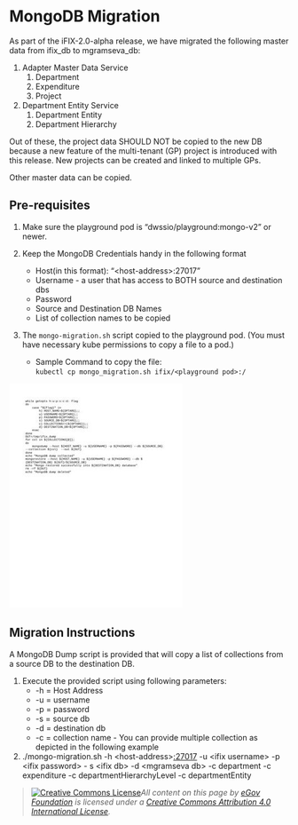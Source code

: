 # MongoDB Migration

As part of the iFIX-2.0-alpha release, we have migrated the following master data from ifix\_db to mgramseva\_db:

1. Adapter Master Data Service
   1. Department
   2. Expenditure
   3. Project
2. Department Entity Service
   1. Department Entity
   2. Department Hierarchy

Out of these, the project data SHOULD NOT be copied to the new DB because a new feature of the multi-tenant (GP) project is introduced with this release. New projects can be created and linked to multiple GPs.

Other master data can be copied.

## Pre-requisites <a href="#pre-requisites" id="pre-requisites"></a>

1. Make sure the playground pod is “dwssio/playground:mongo-v2” or newer.
2. Keep the MongoDB Credentials handy in the following format
   * Host(in this format): “\<host-address>:27017”
   * Username - a user that has access to BOTH source and destination dbs
   * Password
   * Source and Destination DB Names
   * List of collection names to be copied
3.  The `mongo-migration.sh` script copied to the playground pod. (You must have necessary kube permissions to copy a file to a pod.)

    * Sample Command to copy the file:\
      `kubectl cp mongo_migration.sh ifix/<playground pod>:/`



<div align="left">

<img src="../../../.gitbook/assets/2 (1).jpg" alt="">

</div>

## Migration Instructions <a href="#migration-instructions" id="migration-instructions"></a>

A MongoDB Dump script is provided that will copy a list of collections from a source DB to the destination DB.

1. Execute the provided script using following parameters:
   * \-h = Host Address
   * \-u = username
   * \-p = password
   * \-s = source db
   * \-d = destination db
   * \-c = collection name - You can provide multiple collection as depicted in the following example
2. ./mongo-migration.sh -h \<host-address>[:27017](http://aws.com:27017/)  -u \<ifix username> -p \<ifix password> - s \<ifix db> -d \<mgramseva db> -c department -c expenditure -c departmentHierarchyLevel -c departmentEntity

> [![Creative Commons License](https://i.creativecommons.org/l/by/4.0/80x15.png)_​_](http://creativecommons.org/licenses/by/4.0/)_All content on this page by_ [_eGov Foundation_](https://egov.org.in/) _is licensed under a_ [_Creative Commons Attribution 4.0 International License_](http://creativecommons.org/licenses/by/4.0/)_._

&#x20;
